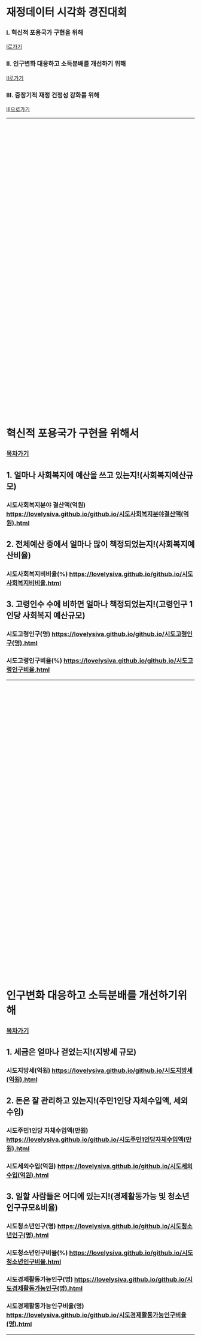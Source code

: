 # 재정데이터 시각화 경진대회
### Ⅰ. 혁신적 포용국가 구현을 위해
[Ⅰ로가기](#혁신적-포용국가-구현을-위해서)
### Ⅱ. 인구변화 대응하고 소득분배를 개선하기 위해
[Ⅱ로가기](#인구변화-대응하고-소득분배를-개선하기위해)
### Ⅲ. 중장기적 재정 건정성 강화를 위해
[Ⅲ으로가기](#중장기적-재정건정성-강화를-위해)



******************


<br/>
<br/>
<br/>
<br/>
<br/>
<br/>
<br/>
<br/>
<br/>
<br/>
<br/>
<br/>
<br/>
<br/>
<br/>
<br/>
<br/>
<br/>
<br/>
<br/>
<br/>
<br/>
<br/>
<br/>
<br/>
<br/>
<br/>
<br/>
<br/>
<br/>
<br/>
<br/>
<br/>
<br/>
<br/>
<br/>
<br/>
<br/>
<br/>
<br/>
<br/>
<br/>
<br/>
<br/>
<br/>


# 혁신적 포용국가 구현을 위해서
### [목차가기](#재정데이터-시각화-경진대회)
## 1. 얼마나 사회복지에 예산을 쓰고 있는지!(사회복지예산규모)
### 시도사회복지분야 결산액(억원) <https://lovelysiva.github.io/github.io/시도사회복지분야결산액(억원).html>
## 2. 전체예산 중에서 얼마나 많이 책정되었는지!(사회복지예산비율)
### 시도사회복지비비율(%) <https://lovelysiva.github.io/github.io/시도사회복지비비율.html>
## 3. 고령인수 수에 비하면 얼마나 책정되었는지!(고령인구 1인당 사회복지 예산규모)
### 시도고령인구(명) <https://lovelysiva.github.io/github.io/시도고령인구(명).html>
### 시도고령인구비율(%) <https://lovelysiva.github.io/github.io/시도고령인구비율.html>

******************


<br/>
<br/>
<br/>
<br/>
<br/>
<br/>
<br/>
<br/>
<br/>
<br/>
<br/>
<br/>
<br/>
<br/>
<br/>
<br/>
<br/>
<br/>
<br/>
<br/>
<br/>
<br/>
<br/>
<br/>
<br/>
<br/>
<br/>
<br/>
<br/>
<br/>
<br/>
<br/>
<br/>
<br/>
<br/>
<br/>
<br/>
<br/>
<br/>
<br/>
<br/>
<br/>
<br/>
<br/>
<br/>



# 인구변화 대응하고 소득분배를 개선하기위해
### [목차가기](#재정데이터-시각화-경진대회)
## 1. 세금은 얼마나 걷었는지!(지방세 규모)
### 시도지방세(억원) <https://lovelysiva.github.io/github.io/시도지방세(억원).html>
## 2. 돈은 잘 관리하고 있는지!(주민1인당 자체수입액, 세외수입)
### 시도주민1인당 자체수입액(만원) <https://lovelysiva.github.io/github.io/시도주민1인당자체수입액(만원).html>
### 시도세외수입(억원) <https://lovelysiva.github.io/github.io/시도세외수입(억원).html>
## 3. 일할 사람들은 어디에 있는지!(경제활동가능 및 청소년 인구규모&비율)
### 시도청소년인구(명) <https://lovelysiva.github.io/github.io/시도청소년인구(명).html>
### 시도청소년인구비율(%) <https://lovelysiva.github.io/github.io/시도청소년인구비율.html>     
### 시도경제활동가능인구(명) <https://lovelysiva.github.io/github.io/시도경제활동가능인구(명).html>
### 시도경제활동가능인구비율(명) <https://lovelysiva.github.io/github.io/시도경제활동가능인구비율(명).html>

******************


<br/>
<br/>
<br/>
<br/>
<br/>
<br/>
<br/>
<br/>
<br/>
<br/>
<br/>
<br/>
<br/>
<br/>
<br/>
<br/>
<br/>
<br/>
<br/>
<br/>
<br/>
<br/>
<br/>
<br/>
<br/>
<br/>
<br/>
<br/>
<br/>
<br/>
<br/>
<br/>
<br/>
<br/>
<br/>
<br/>
<br/>
<br/>
<br/>
<br/>
<br/>
<br/>
<br/>
<br/>
<br/>



# 중장기적 재정건정성 강화를 위해
### [목차가기](#재정데이터-시각화-경진대회)
## 1. 빚은 적절하게 관리하고 있는지!(자산대비부채비율)
### 시도비율(자산 나누기 부채) <https://lovelysiva.github.io/github.io/시도비율(자산나누기부채).html>
### 시도재정자립도(개편후) <https://lovelysiva.github.io/github.io/시도재정자립도(개편후).html>
## 2. 세금은 빠짐없이 잘 걷었는지!(세입확충노력)
### 세입확충노력(억원) <https://lovelysiva.github.io/github.io/시도세출결산액(억원).html>
## 3. 걷은 세금은 아껴서 쓰고 있는지!(세출효율화)
### 시도세출효율화 <https://lovelysiva.github.io/github.io/시도세출효율화.html>
       
       
******************


<br/>
<br/>
<br/>
<br/>
<br/>
<br/>
<br/>
<br/>
<br/>
<br/>
<br/>
<br/>
<br/>
<br/>
<br/>
<br/>
<br/>
<br/>
<br/>
<br/>
<br/>
<br/>
<br/>
<br/>
<br/>
<br/>
<br/>
<br/>
<br/>
<br/>
<br/>
<br/>
<br/>
<br/>
<br/>
<br/>
<br/>
<br/>
<br/>
<br/>
<br/>
<br/>
<br/>
<br/>
<br/>
<br/>
<br/>
<br/>
<br/>
<br/>
<br/>
<br/>
<br/>
<br/>
<br/>
<br/>
<br/>
<br/>


******************

